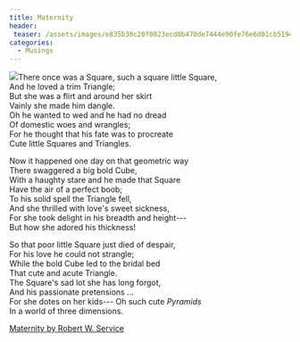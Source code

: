 ```yaml
---
title: Maternity
header:
 teaser: /assets/images/e835b30c20f0023ecd0b470de7444e90fe76e6d01cb519419cf9c0_640_geometry.jpg
categories:
  - Musings
---
```

<img src="https://douglangille.github.io/assets/images/e835b30c20f0023ecd0b470de7444e90fe76e6d01cb519419cf9c0_640_geometry.jpg">There once was a Square, such a square little Square,  
 And he loved a trim Triangle;  
 But she was a flirt and around her skirt  
 Vainly she made him dangle.  
 Oh he wanted to wed and he had no dread  
 Of domestic woes and wrangles;  
 For he thought that his fate was to procreate  
 Cute little Squares and Triangles.

Now it happened one day on that geometric way  
 There swaggered a big bold Cube,  
 With a haughty stare and he made that Square  
 Have the air of a perfect boob;  
 To his solid spell the Triangle fell,  
 And she thrilled with love's sweet sickness,  
 For she took delight in his breadth and height---  
 But how she adored his thickness!

So that poor little Square just died of despair,  
 For his love he could not strangle;  
 While the bold Cube led to the bridal bed  
 That cute and acute Triangle.  
 The Square's sad lot she has long forgot,  
 And his passionate pretensions ...  
 For she dotes on her kids--- Oh such cute *Pyramids*  
 In a world of three dimensions.

<a href="http://www.poetryfoundation.org/archive/poem.html?id=175994" target="_blank">Maternity by Robert W. Service</a>